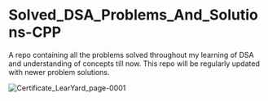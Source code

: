 # Solved_DSA_Problems_And_Solutions-CPP

 A repo containing all the problems solved throughout my learning of DSA and understanding of concepts till now. This repo will be regularly updated with newer problem solutions.
 
![Certificate_LearYard_page-0001](https://github.com/user-attachments/assets/a84a1161-173e-4260-b19d-c5f098e21c9d)
